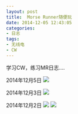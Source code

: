 ```yaml
---
layout: post
title: 	Morse Runner随便玩
date: 2014-12-05 12:43:05
categories:
- 日志
tags:
- 无线电
- CW
---
```


学习CW，练习MR日志....

2014年12月5日
![](http://i1328.photobucket.com/albums/w532/xwlogic/65E068079898_zps69f9f9ce.png)

2014年12月3日
![](http://i1328.photobucket.com/albums/w532/xwlogic/65E068079898_zpsceab2dde.png)


2014年12月2日
![](http://i1328.photobucket.com/albums/w532/xwlogic/20141202_zps0a140086.png)
![](http://i1328.photobucket.com/albums/w532/xwlogic/20121202_zps0ba90854.png)
